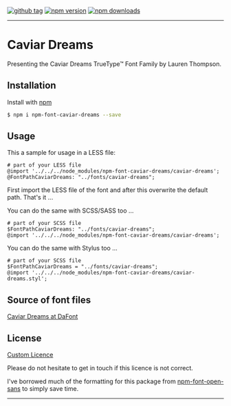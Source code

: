 [![github tag][github-tag-image]][github-tag-url]
[![npm version][npm-version-image]][npm-version-url]
[![npm downloads][npm-downloads-image]][npm-downloads-url]

***

# Caviar Dreams

Presenting the Caviar Dreams TrueType™ Font Family by Lauren Thompson.


## Installation

Install with [npm](https://www.npmjs.com/)

```sh
$ npm i npm-font-caviar-dreams --save
```


## Usage

This a sample for usage in a LESS file:

```
# part of your LESS file
@import '../../../node_modules/npm-font-caviar-dreams/caviar-dreams';
@FontPathCaviarDreams: "../fonts/caviar-dreams";
```

First import the LESS file of the font and after this overwrite the default path. That's it ...

You can do the same with SCSS/SASS too ...

```
# part of your SCSS file
$FontPathCaviarDreams: "../fonts/caviar-dreams";
@import '../../../node_modules/npm-font-caviar-dreams/caviar-dreams';
```

You can do the same with Stylus too ...

```
# part of your SCSS file
$FontPathCaviarDreams = "../fonts/caviar-dreams";
@import '../../../node_modules/npm-font-caviar-dreams/caviar-dreams.styl';
```


## Source of font files

[Caviar Dreams at DaFont](https://www.dafont.com/caviar-dreams.font)


## License

[Custom Licence](https://github.com/matthewbooth/npm-font-caviar-dreams/blob/master/LICENSE)

Please do not hesitate to get in touch if this licence is not correct.

I've borrowed much of the formatting for this package from [npm-font-open-sans](https://github.com/dasrick/npm-font-open-sans) to simply save time.

***

[github-tag-image]: https://img.shields.io/github/tag/matthewbooth/npm-font-caviar-dreams.svg?style=flat-square
[github-tag-url]: https://github.com/matthewbooth/npm-font-caviar-dreams

[npm-version-image]: https://img.shields.io/npm/v/npm-font-caviar-dreams.svg?style=flat-square
[npm-version-url]: https://www.npmjs.com/package/npm-font-caviar-dreams
[npm-downloads-image]: https://img.shields.io/npm/dm/npm-font-caviar-dreams.svg?style=flat-square
[npm-downloads-url]: https://www.npmjs.com/package/npm-font-caviar-dreams
